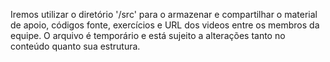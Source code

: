 Iremos utilizar o diretório '/src' para o armazenar e compartilhar o material de apoio, códigos fonte, exercícios e URL dos videos entre os membros da equipe. O arquivo é temporário e está sujeito a alterações tanto no conteúdo quanto sua estrutura.
